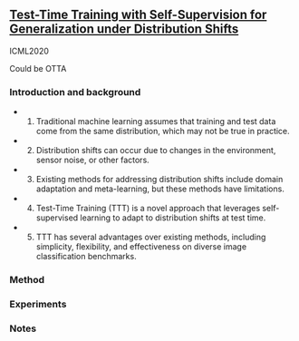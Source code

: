 ## [Test-Time Training with Self-Supervision for Generalization under Distribution Shifts](https://arxiv.org/abs/1909.13231)

ICML2020

Could be OTTA 

### Introduction and background
- 1. Traditional machine learning assumes that training and test data come from the same distribution, which may not be true in practice.
- 2. Distribution shifts can occur due to changes in the environment, sensor noise, or other factors.
- 3. Existing methods for addressing distribution shifts include domain adaptation and meta-learning, but these methods have limitations.
- 4. Test-Time Training (TTT) is a novel approach that leverages self-supervised learning to adapt to distribution shifts at test time.
- 5. TTT has several advantages over existing methods, including simplicity, flexibility, and effectiveness on diverse image classification benchmarks.

### Method

### Experiments

### Notes
